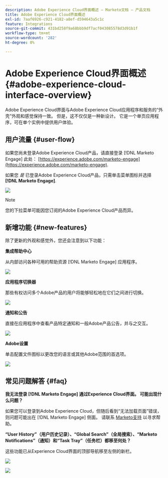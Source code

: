 ```yaml
---
description: Adobe Experience Cloud界面概述 — Marketo文档 — 产品文档
title: Adobe Experience Cloud界面概述
exl-id: 7aaf6926-c921-4182-a8ef-d594643a5c1c
feature: Integrations
source-git-commit: 431bd258f9a68bbb9df7acf043085578d3d91b1f
workflow-type: tm+mt
source-wordcount: '282'
ht-degree: 0%

---
```


# Adobe Experience Cloud界面概述 {#adobe-experience-cloud-interface-overview}

Adobe Experience Cloud界面与Adobe Experience Cloud应用程序和服务的“外壳”外观和感觉保持一致。 但是，这不仅仅是一种新设计。 它是一个单页应用程序，可在单个实例中提供用户体验。

## 用户流量 {#user-flow}

如果您尚未登录Adobe Experience Cloud产品，请直接登录 [!DNL Marketo Engage] 此处： [https://experience.adobe.com/marketo-engage](https://experience.adobe.com/marketo-engage).

如果您 _是_ 已登录Adobe Experience Cloud产品，只需单击菜单图标并选择 **[!DNL Marketo Engage]**.

![](assets/unified-shell-overview-1.png)

>[!NOTE]
>
>您的下拉菜单可能因您订阅的Adobe Experience Cloud产品而异。

## 新增功能 {#new-features}

除了更新的外观和感觉外，您还会注意到以下功能：

**集成帮助中心**

从内部访问各种可用的帮助资源 [!DNL Marketo Engage] 应用程序。

![](assets/unified-shell-overview-2.png)

**应用程序切换器**

那些有权访问多个Adobe产品的用户将能够轻松地在它们之间进行切换。

![](assets/unified-shell-overview-3.png)

**通知和公告**

直接在应用程序中查看产品特定通知和一般Adobe产品公告，并与之交互。

![](assets/unified-shell-overview-4.png)

**Adobe设置**

单击配置文件图标以更改您的语言或其他Adobe范围的首选项。

![](assets/unified-shell-overview-5.png)

## 常见问题解答 {#faq}

**我无法登录 [!DNL Marketo Engage] 通过Experience Cloud界面。 可能出现什么问题？**

如果您可以登录到Adobe Experience Cloud，但随后看到“无法加载页面”错误，则问题可能出在 [!DNL Marketo Engage] 侧面。 请联系 [Marketo支持](https://nation.marketo.com/t5/support/ct-p/Support) 以寻求帮助。

**“User History”（用户历史记录）、“Global Search”（全局搜索）、“Marketo Notifications”（通知）和“Task Tray”（任务栏）都移至何处？**

这些功能已从Experience Cloud界面的顶部导航移至左侧的新栏。

![](assets/unified-shell-overview-6.png)

![](assets/unified-shell-overview-7.png)
